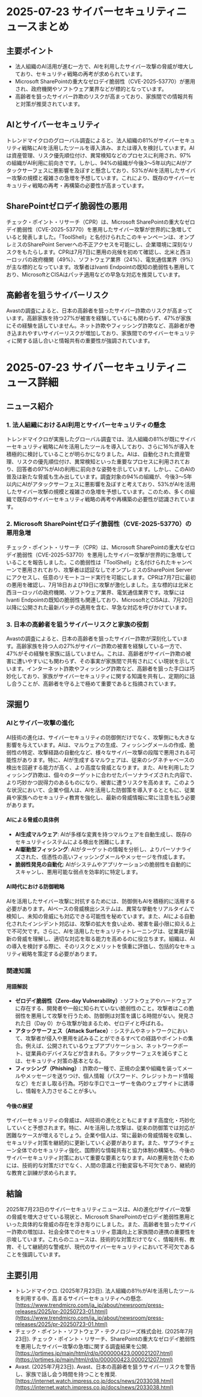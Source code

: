 # 2025-07-23 サイバーセキュリティニュースまとめ

## 主要ポイント

*   法人組織のAI活用が進む一方で、AIを利用したサイバー攻撃の脅威が増大しており、セキュリティ戦略の再考が求められています。
*   Microsoft SharePointの重大なゼロデイ脆弱性（CVE-2025-53770）が悪用され、政府機関やソフトウェア業界などが標的となっています。
*   高齢者を狙ったサイバー詐欺のリスクが高まっており、家族間での情報共有と対策が推奨されています。

## AIとサイバーセキュリティ

トレンドマイクロのグローバル調査によると、法人組織の81%がサイバーセキュリティ戦略にAIを活用したツールを導入済み、または導入を検討しています。AIは資産管理、リスク優先順位付け、異常検知などのプロセスに利用され、97%の組織がAI利用に前向きです。しかし、94%の組織が今後3〜5年以内にAIがアタックサーフェスに悪影響を及ぼすと懸念しており、53%がAIを活用したサイバー攻撃の規模と複雑さの急増を予想しています。これにより、既存のサイバーセキュリティ戦略の再考・再構築の必要性が高まっています。

## SharePointゼロデイ脆弱性の悪用

チェック・ポイント・リサーチ（CPR）は、Microsoft SharePointの重大なゼロデイ脆弱性（CVE-2025-53770）を悪用したサイバー攻撃が世界的に急増していると発表しました。「ToolShell」と名付けられたこのキャンペーンは、オンプレミスのSharePoint Serverへの不正アクセスを可能にし、企業環境に深刻なリスクをもたらします。CPRは7月7日に悪用の兆候を初めて確認し、北米と西ヨーロッパの政府機関（49%）、ソフトウェア業界（24%）、電気通信業界（9%）が主な標的となっています。攻撃者はIvanti Endpointの既知の脆弱性も悪用しており、MicrosoftとCISAはパッチ適用などの早急な対応を推奨しています。

## 高齢者を狙うサイバーリスク

Avastの調査によると、日本の高齢者を狙ったサイバー詐欺のリスクが高まっています。高齢家族を持つ27%が被害を経験しているにも関わらず、47%が家族にその経験を話していません。ネット詐欺やフィッシング詐欺など、高齢者が巻き込まれやすいサイバーリスクが増加しており、家族間でのサイバーセキュリティに関する話し合いと情報共有の重要性が強調されています。

# 2025-07-23 サイバーセキュリティニュース詳細

## ニュース紹介

### 1. 法人組織におけるAI利用とサイバーセキュリティの懸念

トレンドマイクロが実施したグローバル調査では、法人組織の81%が既にサイバーセキュリティ戦略にAIを活用したツールを導入しており、さらに16%が導入を積極的に検討していることが明らかになりました。AIは、自動化された資産管理、リスクの優先順位付け、異常検知といった重要なプロセスに利用されており、回答者の97%がAIの利用に前向きな姿勢を示しています。しかし、このAIの普及は新たな脅威も生み出しています。調査対象の94%の組織が、今後3〜5年以内にAIがアタックサーフェスに悪影響を及ぼすと考えており、53%がAIを活用したサイバー攻撃の規模と複雑さの急増を予想しています。このため、多くの組織で既存のサイバーセキュリティ戦略の再考や再構築の必要性が認識されています。

### 2. Microsoft SharePointゼロデイ脆弱性（CVE-2025-53770）の悪用急増

チェック・ポイント・リサーチ（CPR）は、Microsoft SharePointの重大なゼロデイ脆弱性（CVE-2025-53770）を悪用したサイバー攻撃が世界的に急増していることを報告しました。この脆弱性は「ToolShell」と名付けられたキャンペーンで悪用されており、攻撃者は認証なしでオンプレミスのSharePoint Serverにアクセスし、任意のリモートコード実行を可能にします。CPRは7月7日に最初の悪用を確認し、7月18日および19日に攻撃が激化しました。主な標的は北米と西ヨーロッパの政府機関、ソフトウェア業界、電気通信業界です。攻撃にはIvanti Endpointの既知の脆弱性も関連しており、MicrosoftとCISAは、7月20日以降に公開された最新パッチの適用を含む、早急な対応を呼びかけています。

### 3. 日本の高齢者を狙うサイバーリスクと家族の役割

Avastの調査によると、日本の高齢者を狙ったサイバー詐欺が深刻化しています。高齢家族を持つ人の27%がサイバー詐欺の被害を経験している一方で、47%がその経験を家族に話していません。これは、高齢者がサイバー詐欺の被害に遭いやすいにも関わらず、その事実が家族間で共有されにくい現状を示しています。インターネット詐欺やフィッシング詐欺など、高齢者を狙った手口は巧妙化しており、家族がサイバーセキュリティに関する知識を共有し、定期的に話し合うことが、高齢者を守る上で極めて重要であると指摘されています。

## 深掘り

### AIとサイバー攻撃の進化

AI技術の進化は、サイバーセキュリティの防御側だけでなく、攻撃側にも大きな影響を与えています。AIは、マルウェアの生成、フィッシングメールの作成、脆弱性の特定、攻撃経路の自動化など、様々なサイバー攻撃の段階で悪用される可能性があります。特に、AIが生成するマルウェアは、従来のシグネチャベースの検出を回避する能力が高く、より高度な脅威となります。また、AIを利用したフィッシング詐欺は、個々のターゲットに合わせたパーソナライズされた内容で、より巧妙かつ説得力のあるものになり、被害に遭うリスクを高めます。このような状況において、企業や個人は、AIを活用した防御策を導入するとともに、従業員や家族へのセキュリティ教育を強化し、最新の脅威情報に常に注意を払う必要があります。

#### AIによる脅威の具体例

*   **AI生成マルウェア**: AIが多様な変異を持つマルウェアを自動生成し、既存のセキュリティシステムによる検出を困難にします。
*   **AI駆動型フィッシング**: AIがターゲットの情報を分析し、よりパーソナライズされた、信憑性の高いフィッシングメールやメッセージを作成します。
*   **脆弱性発見の自動化**: AIがシステムやアプリケーションの脆弱性を自動的にスキャンし、悪用可能な弱点を効率的に特定します。

#### AI時代における防御戦略

AIを活用したサイバー攻撃に対抗するためには、防御側もAIを積極的に活用する必要があります。AIベースの脅威検出システムは、異常な挙動をリアルタイムで検知し、未知の脅威にも対応できる可能性を秘めています。また、AIによる自動化されたインシデント対応は、攻撃の拡大を食い止め、被害を最小限に抑える上で不可欠です。さらに、AIを活用したセキュリティトレーニングは、従業員が最新の脅威を理解し、適切な対応を取る能力を高めるのに役立ちます。組織は、AIの導入を検討する際に、そのリスクとメリットを慎重に評価し、包括的なセキュリティ戦略を策定する必要があります。

### 関連知識

#### 用語解説

*   **ゼロデイ脆弱性（Zero-day Vulnerability）**: ソフトウェアやハードウェアに存在する、開発者や一般に知られていない脆弱性のこと。攻撃者はこの脆弱性を悪用して攻撃を行うため、防御側は対策を講じる時間がない。発見された日（Day 0）から攻撃が始まるため、ゼロデイと呼ばれる。
*   **アタックサーフェス（Attack Surface）**: システムやネットワークにおいて、攻撃者が侵入や悪用を試みることができるすべての経路やポイントの集合。例えば、公開されているウェブアプリケーション、ネットワークポート、従業員のデバイスなどが含まれる。アタックサーフェスを減らすことは、セキュリティ対策の基本となる。
*   **フィッシング（Phishing）**: 詐欺の一種で、正規の企業や組織を装ってメールやメッセージを送りつけ、個人情報（パスワード、クレジットカード情報など）をだまし取る行為。巧妙な手口でユーザーを偽のウェブサイトに誘導し、情報を入力させることが多い。

#### 今後の展望

サイバーセキュリティの脅威は、AI技術の進化とともにますます高度化・巧妙化していくと予想されます。特に、AIを活用した攻撃は、従来の防御策では対応が困難なケースが増えるでしょう。企業や個人は、常に最新の脅威情報を収集し、セキュリティ対策を継続的に更新していく必要があります。また、サプライチェーン全体でのセキュリティ強化、国際的な情報共有と協力体制の構築も、今後のサイバーセキュリティ対策において重要な要素となります。AIの悪用を防ぐためには、技術的な対策だけでなく、人間の意識と行動変容も不可欠であり、継続的な教育と訓練が求められます。

## 結論

2025年7月23日のサイバーセキュリティニュースは、AIの進化がサイバー攻撃の脅威を増大させている現状と、Microsoft SharePointのゼロデイ脆弱性悪用といった具体的な脅威の存在を浮き彫りにしました。また、高齢者を狙ったサイバー詐欺の増加は、社会全体でのセキュリティ意識向上と家族間の連携の重要性を示唆しています。これらのニュースは、技術的な対策だけでなく、情報共有、教育、そして継続的な警戒が、現代のサイバーセキュリティにおいて不可欠であることを強調しています。

## 主要引用

*   トレンドマイクロ. (2025年7月23日). 法人組織の81％がAIを活用したツールを利用する中、高まるサイバーセキュリティへの懸念. [https://www.trendmicro.com/ja_jp/about/newsroom/press-releases/2025/pr-20250723-01.html](https://www.trendmicro.com/ja_jp/about/newsroom/press-releases/2025/pr-20250723-01.html)
*   チェック・ポイント・ソフトウェア・テクノロジーズ株式会社. (2025年7月23日). チェック・ポイント・リサーチ、SharePointの重大なゼロデイ脆弱性を悪用したサイバー攻撃の急増に関する調査結果を公開. [https://prtimes.jp/main/html/rd/p/000000423.000021207.html](https://prtimes.jp/main/html/rd/p/000000423.000021207.html)
*   Avast. (2025年7月23日). Avast、日本の高齢者を狙うサイバーリスクを警告し、家族で話し会う時間を持つことを推奨. [https://internet.watch.impress.co.jp/docs/news/2033038.html](https://internet.watch.impress.co.jp/docs/news/2033038.html)


